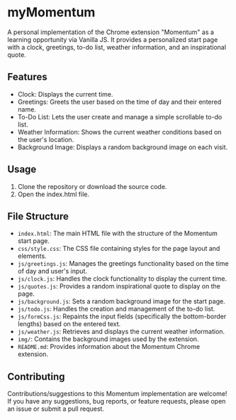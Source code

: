 # myMomentum
A personal implementation of the Chrome extension "Momentum" as a learning opportunity via Vanilla JS.
It provides a personalized start page with a clock, greetings, to-do list, weather information, and an inspirational quote.

## Features

- Clock: Displays the current time.
- Greetings: Greets the user based on the time of day and their entered name.
- To-Do List: Lets the user create and manage a simple scrollable to-do list.
- Weather Information: Shows the current weather conditions based on the user's location.
- Background Image: Displays a random background image on each visit.

## Usage

1. Clone the repository or download the source code.
2. Open the index.html file.

## File Structure

- `index.html`: The main HTML file with the structure of the Momentum start page.
- `css/style.css`: The CSS file containing styles for the page layout and elements.
- `js/greetings.js`: Manages the greetings functionality based on the time of day and user's input.
- `js/clock.js`: Handles the clock functionality to display the current time.
- `js/quotes.js`: Provides a random inspirational quote to display on the page.
- `js/background.js`: Sets a random background image for the start page.
- `js/todo.js`: Handles the creation and management of the to-do list.
- `js/formCss.js`: Repaints the input fields (specifically the bottom-border lengths) based on the entered text.
- `js/weather.js`: Retrieves and displays the current weather information.
- `img/`: Contains the background images used by the extension.
- `README.md`: Provides information about the Momentum Chrome extension.

## Contributing

Contributions/suggestions to this Momentum implementation are welcome! If you have any suggestions, bug reports, or feature requests, please open an issue or submit a pull request.
